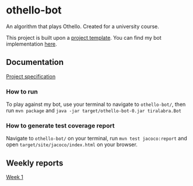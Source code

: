 # othello-bot

An algorithm that plays Othello. Created for a university course.

This project is built upon a [project template](https://github.com/vuolen/othello-core). You can find my bot implementation [here](othello-bot/src/main/java/io/github/vuolen/othello/bots/tiralabra).

## Documentation

[Project specification](doc/project_specification.md)

### How to run

To play against my bot, use your terminal to navigate to `othello-bot/`, then run `mvn package` and `java -jar target/othello-bot-0.jar tiralabra.Bot`

### How to generate test coverage report

Navigate to `othello-bot/` on your terminal, run `mvn test jacoco:report` and open `target/site/jacoco/index.html` on your browser.

## Weekly reports

[Week 1](doc/reports/week1.md)
